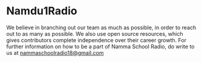 # Namdu1Radio
We believe in branching out our team as much as possible, in order to reach out to as many as possible. We also use open source resources, which gives contributors complete independence over their career growth. For further information on how to be a part of  Namma School Radio, do write to us at nammaschoolradio18@gmail.com
